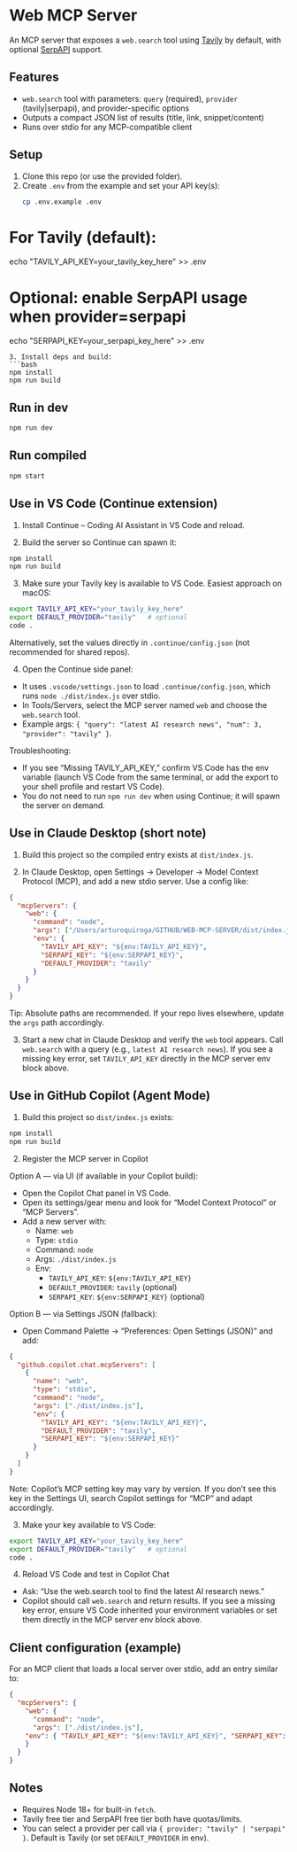 # Web MCP Server

An MCP server that exposes a `web.search` tool using [Tavily](https://tavily.com/) by default, with optional [SerpAPI](https://serpapi.com/) support.

## Features
- `web.search` tool with parameters: `query` (required), `provider` (tavily|serpapi), and provider-specific options
- Outputs a compact JSON list of results (title, link, snippet/content)
- Runs over stdio for any MCP-compatible client

## Setup
1. Clone this repo (or use the provided folder).
2. Create `.env` from the example and set your API key(s):
   ```bash
   cp .env.example .env
  # For Tavily (default):
  echo "TAVILY_API_KEY=your_tavily_key_here" >> .env
  # Optional: enable SerpAPI usage when provider=serpapi
  echo "SERPAPI_KEY=your_serpapi_key_here" >> .env
   ```
3. Install deps and build:
   ```bash
   npm install
   npm run build
   ```

## Run in dev
```bash
npm run dev
```

## Run compiled
```bash
npm start
```

## Use in VS Code (Continue extension)
1) Install Continue – Coding AI Assistant in VS Code and reload.

2) Build the server so Continue can spawn it:
```bash
npm install
npm run build
```

3) Make sure your Tavily key is available to VS Code. Easiest approach on macOS:
```bash
export TAVILY_API_KEY="your_tavily_key_here"
export DEFAULT_PROVIDER="tavily"   # optional
code .
```
Alternatively, set the values directly in `.continue/config.json` (not recommended for shared repos).

4) Open the Continue side panel:
- It uses `.vscode/settings.json` to load `.continue/config.json`, which runs `node ./dist/index.js` over stdio.
- In Tools/Servers, select the MCP server named `web` and choose the `web.search` tool.
- Example args: `{ "query": "latest AI research news", "num": 3, "provider": "tavily" }`.

Troubleshooting:
- If you see “Missing TAVILY_API_KEY,” confirm VS Code has the env variable (launch VS Code from the same terminal, or add the export to your shell profile and restart VS Code).
- You do not need to run `npm run dev` when using Continue; it will spawn the server on demand.

## Use in Claude Desktop (short note)
1) Build this project so the compiled entry exists at `dist/index.js`.

2) In Claude Desktop, open Settings → Developer → Model Context Protocol (MCP), and add a new stdio server. Use a config like:
```json
{
  "mcpServers": {
    "web": {
      "command": "node",
      "args": ["/Users/arturoquiroga/GITHUB/WEB-MCP-SERVER/dist/index.js"],
      "env": {
        "TAVILY_API_KEY": "${env:TAVILY_API_KEY}",
        "SERPAPI_KEY": "${env:SERPAPI_KEY}",
        "DEFAULT_PROVIDER": "tavily"
      }
    }
  }
}
```
Tip: Absolute paths are recommended. If your repo lives elsewhere, update the `args` path accordingly.

3) Start a new chat in Claude Desktop and verify the `web` tool appears. Call `web.search` with a query (e.g., `latest AI research news`). If you see a missing key error, set `TAVILY_API_KEY` directly in the MCP server env block above.

## Use in GitHub Copilot (Agent Mode)
1) Build this project so `dist/index.js` exists:
```bash
npm install
npm run build
```

2) Register the MCP server in Copilot

Option A — via UI (if available in your Copilot build):
- Open the Copilot Chat panel in VS Code.
- Open its settings/gear menu and look for “Model Context Protocol” or “MCP Servers”.
- Add a new server with:
  - Name: `web`
  - Type: `stdio`
  - Command: `node`
  - Args: `./dist/index.js`
  - Env:
    - `TAVILY_API_KEY`: `${env:TAVILY_API_KEY}`
    - `DEFAULT_PROVIDER`: `tavily` (optional)
    - `SERPAPI_KEY`: `${env:SERPAPI_KEY}` (optional)

Option B — via Settings JSON (fallback):
- Open Command Palette → “Preferences: Open Settings (JSON)” and add:
```json
{
  "github.copilot.chat.mcpServers": [
    {
      "name": "web",
      "type": "stdio",
      "command": "node",
      "args": ["./dist/index.js"],
      "env": {
        "TAVILY_API_KEY": "${env:TAVILY_API_KEY}",
        "DEFAULT_PROVIDER": "tavily",
        "SERPAPI_KEY": "${env:SERPAPI_KEY}"
      }
    }
  ]
}
```
Note: Copilot’s MCP setting key may vary by version. If you don’t see this key in the Settings UI, search Copilot settings for “MCP” and adapt accordingly.

3) Make your key available to VS Code:
```bash
export TAVILY_API_KEY="your_tavily_key_here"
export DEFAULT_PROVIDER="tavily"   # optional
code .
```

4) Reload VS Code and test in Copilot Chat
- Ask: “Use the web.search tool to find the latest AI research news.”
- Copilot should call `web.search` and return results. If you see a missing key error, ensure VS Code inherited your environment variables or set them directly in the MCP server env block above.

## Client configuration (example)
For an MCP client that loads a local server over stdio, add an entry similar to:
```json
{
  "mcpServers": {
    "web": {
      "command": "node",
      "args": ["./dist/index.js"],
    "env": { "TAVILY_API_KEY": "${env:TAVILY_API_KEY}", "SERPAPI_KEY": "${env:SERPAPI_KEY}" }
    }
  }
}
```

## Notes
- Requires Node 18+ for built-in `fetch`.
- Tavily free tier and SerpAPI free tier both have quotas/limits.
- You can select a provider per call via `{ provider: "tavily" | "serpapi" }`. Default is Tavily (or set `DEFAULT_PROVIDER` in env).
